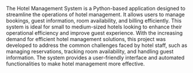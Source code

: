 The Hotel Management System is a Python-based application designed to streamline the operations of hotel management. It allows users to manage bookings, guest information, room availability, and billing efficiently.
This system is ideal for small to medium-sized hotels looking to enhance their operational efficiency and improve guest experience.
With the increasing demand for efficient hotel management solutions, this project was developed to address the common challenges faced by hotel staff, such as managing reservations, tracking room availability, and handling guest information.
The system provides a user-friendly interface and automated functionalities to make hotel management more effective.
